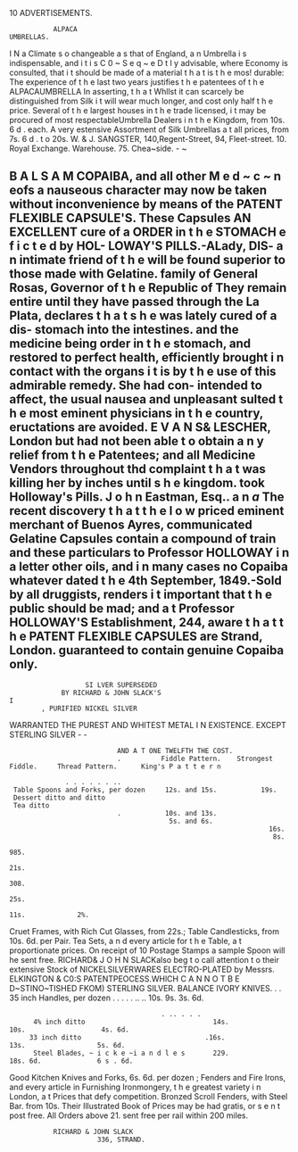 10                                          ADVERTISEMENTS.



               ALPACA                                                       UMBRELLAS.
  I N a Climate s o changeable a s that of England, a n Umbrella i s indispensable, and i t i s C 0 ~ S e q ~ e D t l y
advisable, where Economy is consulted, that i t should be made of a material t h a t is t h e mos! durable:
  The experience of t h e last two years justifies t h e patentees of t h e ALPACAUMBRELLA        In asserting, t h a t
Whllst it can scarcely be distinguished from Silk i t will wear much longer, and cost only half t h e price.
  Several of t h e largest houses in t h e trade      licensed, i t may be procured of most respectableUmbrella
Dealers i n t h e Kingdom, from 10s. 6 d . each.
                  A very estensive Assortment of Silk Umbrellas a t all prices, from 7s. 6 d . t o 20s.
                                                W. & J. SANGSTER, 140,Regent-Street,
                                                                                     94, Fleet-street.
                                                                                     10. Royal Exchange.
                                                                 Warehouse. 75. Chea~side.
                                                     -   ~




B A L S A M COPAIBA, and all other
        M e d ~ c ~ n eofs a nauseous character may now
be taken without inconvenience by means of the
 PATENT FLEXIBLE CAPSULE'S.               These Capsules
                                                             AN EXCELLENT cure of                              a
                                                                      ORDER in t h e STOMACH e f i c t e d by HOL-
                                                             LOWAY'S PILLS.-ALady,
                                                                                                                   DIS-
                                                                                               a n intimate friend of t h e
will be found superior to those made with Gelatine.          family of General Rosas, Governor of t h e Republic of
They remain entire until they have passed through the        La Plata, declares t h a t s h e was lately cured of a dis-
stomach into the intestines. and the medicine being          order in t h e stomach, and restored to perfect health,
efficiently brought i n contact with the organs i t is       by t h e use of this admirable remedy. She had con-
intended to affect, the usual nausea and unpleasant          sulted t h e most eminent physicians in t h e country,
eructations are avoided. E V A N S& LESCHER,     London      but had not been able t o obtain a n y relief from t h e
Patentees; and all Medicine Vendors throughout thd           complaint t h a t was killing her by inches until s h e
kingdom.                                                     took Holloway's Pills.         J o h n Eastman, Esq.. a n
  *a* The recent discovery t h a t t h e l o w priced        eminent merchant of Buenos Ayres, communicated
Gelatine Capsules contain a compound of train and            these particulars to Professor HOLLOWAY          i n a letter
other oils, and i n many cases no Copaiba whatever           dated t h e 4th September, 1849.-Sold by all druggists,
renders i t important that t h e public should be mad;       and a t Professor HOLLOWAY'S           Establishment, 244,
aware t h a t t h e PATENT FLEXIBLE CAPSULES are             Strand, London.
guaranteed to contain genuine Copaiba only.
--

                       SI LVER SUPERSEDED
                 BY RICHARD & JOHN SLACK'S                                                                   I
            , PURIFIED NICKEL SILVER
WARRANTED THE PUREST AND WHITEST METAL I N EXISTENCE. EXCEPT STERLING SILVER
                                                                                      - -




                               AND A T ONE TWELFTH THE COST.
                               .          Fiddle Pattern.    Strongest Fiddle.     Thread Pattern.      King's P a t t e r n

                  . . . . . . ..
     Table Spoons and Forks, per dozen     12s. and 15s.           19s.
     Dessert ditto and ditto
     Tea ditto
                               .           10s. and 13s.
                                            5s. and 6s.
                                                                     16s.
                                                                      8s.
                                                                                        985.
                                                                                         21s.
                                                                                                              308.
                                                                                                              25s.
                                                                                     11s.             2%.
  Cruet Frames, with Rich Cut Glasses, from 22s.; Table Candlesticks, from 10s. 6d. per Pair. Tea Sets, a n d
every article for t h e Table, a t proportionate prices. On receipt of 10 Postage Stamps a sample Spoon will he
sent free.
  RICHARD& J O H N SLACKalso beg t o call attention t o their extensive Stock of NICKELSILVERWARES
ELECTRO-PLATED       by Messrs. ELKINGTON     & C0:S PATENTPEOCESS.WHlCH C A N N O T B E D~STINO~TISHED   FKOM)
STERLING   SILVER.
                              BALANCE IVORY KNIVES.
                          .    .
         35 inch Handles, per dozen
                                    .   . . . . .. ..   10s.                 9s.                 3s. 6d.

                                          . .. . . .
          4% inch ditto                                14s.                10s.                   4s. 6d.
         33 inch ditto                               .16s.                 13s.                  5s. 6d.
          Steel Blades, ~ i c k e ~i a n d l e s       229.                18s. 6d.              6 s . 6d.
   Good Kitchen Knives and Forks, 6s. 6d. per dozen ; Fenders and Fire Irons, and every article in Furnishing
Ironmongery, t h e greatest variety i n London, a t Prices that defy competition. Bronzed Scroll Fenders, with
Steel Bar. from 10s. Their Illustrated Book of Prices may be had gratis, or s e n t post free. All Orders above
21. sent free per rail within 200 miles.



               RICHARD & JOHN SLACK
                          336, STRAND.
